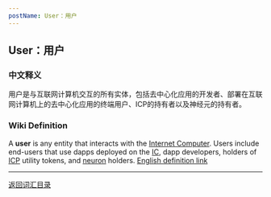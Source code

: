 ```yaml
---
postName: User：用户
---
```

## User：用户
### 中文释义
用户是与互联网计算机交互的所有实体，包括去中心化应用的开发者、部署在互联网计算机上的去中心化应用的终端用户、ICP的持有者以及神经元的持有者。
### Wiki Definition
A **user** is any entity that interacts with the [Internet Computer](../I/ic). Users include end-users that use dapps deployed on the [IC](../I/ic), dapp developers, holders of [ICP](../I/icp) utility tokens, and [neuron](../N/neuron) holders.   [English definition link](https://wiki.internetcomputer.org/wiki/Glossary#U)

---
[返回词汇目录](../glossary)